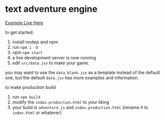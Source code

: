# text adventure engine

[Example Live Here](https://imdaveead.github.io/text-adventure/example/example.html)

to get started:
1. install nodejs and npm
2. run `npm i -D`
3. npm `npm start`
4. a live development server is now running
5. edit `src/data.jsx` to make your game.

you may want to use the `data.blank.jsx` as a template instead of the default one, but the default `data.jsx` has more examples and information.

to make production build

1. run `npm build`
2. modify the `index.production.html` to your liking
3. your build is `adventure.js` and `index.production.html` (rename it to `index.html` or whatever)